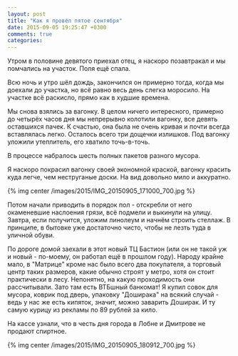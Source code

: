 ```yaml
---
layout: post
title: "Как я провёл пятое сентября"
date: 2015-09-05 19:25:47 +0300
comments: true
categories: 
---
```

Утром в половине девятого приехал отец, я наскоро позавтракал и мы помчались на участок. Поля ещё спала.

Всю ночь и утро шёл дождь, закончился он примерно тогда, когда мы доехали до участка, но всё равно весь день слегка моросило. На участке всё раскисло, прямо как в худшие времена. 

Мы снова взялись за вагонку. В целом ничего интересного,  примерно до четырёх часов дня мы непрерывно колотили вагонку, все девять оставшихся пачек. К счастью, она была не очень кривая и почти всегда вставлялась легко. Осталось всего три дощечки излишков. Под вагонку уложили утеплитель, его хватило точь-в-точь.

В процессе набралось шесть полных пакетов разного мусора.

Я наскоро покрасил вагонку своей экономной краской, вагонку красить куда легче, чем неструганые доски. На вид довольно мило и аккуратно.

{% img center /images/2015/IMG_20150905_171000_700.jpg %}

Потом начали приводить в порядок пол - отскребли от него окаменевшие наслоения грязи, всё подмели и выкинули на улицу. Завтра, если получится, уложим линолеум и начнём строить стеллаж. В принципе, в бытовке уже достаточно чисто, чтобы не лезть туда в уличной обуви.

По дороге домой заехали в этот новый ТЦ Бастион (или он не такой уж и новый - по-моему, он работал ещё в прошлом году). Народу крайне мало, в "Матрице" кроме нас было всего два покупателя, а торговый центр таких размеров, какие обычно строят у метро, хотя он стоит практически в лесу. Непонятно, на какую проходимость они рассчитывали. Зато там есть ВТБшный банкомат! Я купил совок для мусора, коврик под дверь, упаковку "Доширака" на всякий случай - ведь у нас же есть кипяток, значит, можно заварить Доширак. И ту самую курицу из рекламы по 89 рублей за кило.

На кассе узнали, что в честь дня города в Лобне и Дмитрове не продают спиртное.

{% img center /images/2015/IMG_20150905_180912_700.jpg %}